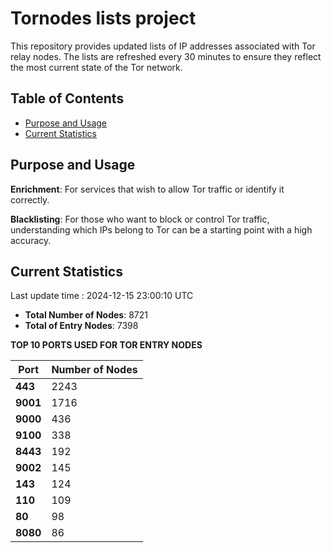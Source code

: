 # Tornodes lists project

This repository provides updated lists of IP addresses associated with Tor relay nodes. The lists are refreshed every 30 minutes to ensure they reflect the most current state of the Tor network.

## Table of Contents

- [Purpose and Usage](#purpose-and-usage)
- [Current Statistics](#current-statistics)


## Purpose and Usage

**Enrichment**: For services that wish to allow Tor traffic or identify it correctly.

**Blacklisting**: For those who want to block or control Tor traffic, understanding which IPs belong to Tor can be a starting point with a high accuracy.

## Current Statistics

Last update time : 2024-12-15 23:00:10 UTC

- **Total Number of Nodes**: 8721
- **Total of Entry Nodes**: 7398

**TOP 10 PORTS USED FOR TOR ENTRY NODES**

| **Port** | **Number of Nodes** |
|------|-----------------|
| **443**   | 2243  |
| **9001**   | 1716  |
| **9000**   | 436  |
| **9100**   | 338  |
| **8443**   | 192  |
| **9002**   | 145  |
| **143**   | 124  |
| **110**   | 109  |
| **80**   | 98  |
| **8080**   | 86  |

